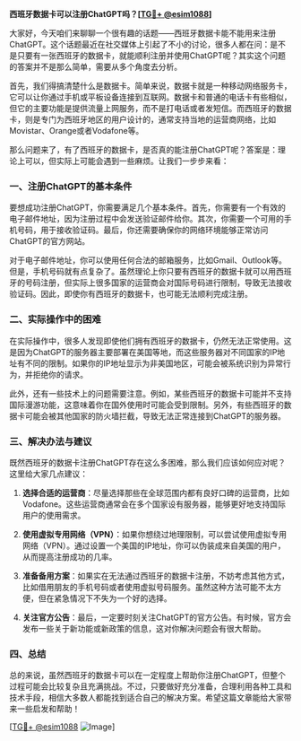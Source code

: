 **西班牙数据卡可以注册ChatGPT吗？[[TG💪+ @esim1088](https://t.me/s/esim1088)]**

大家好，今天咱们来聊聊一个很有趣的话题——西班牙数据卡能不能用来注册ChatGPT。这个话题最近在社交媒体上引起了不小的讨论，很多人都在问：是不是只要有一张西班牙的数据卡，就能顺利注册并使用ChatGPT呢？其实这个问题的答案并不是那么简单，需要从多个角度去分析。

首先，我们得搞清楚什么是数据卡。简单来说，数据卡就是一种移动网络服务卡，它可以让你通过手机或平板设备连接到互联网。数据卡和普通的电话卡有些相似，但它的主要功能是提供流量上网服务，而不是打电话或者发短信。而西班牙的数据卡，则是专门为西班牙地区的用户设计的，通常支持当地的运营商网络，比如Movistar、Orange或者Vodafone等。

那么问题来了，有了西班牙的数据卡，是否真的能注册ChatGPT呢？答案是：理论上可以，但实际上可能会遇到一些麻烦。让我们一步步来看：

### 一、注册ChatGPT的基本条件

要想成功注册ChatGPT，你需要满足几个基本条件。首先，你需要有一个有效的电子邮件地址，因为注册过程中会发送验证邮件给你。其次，你需要一个可用的手机号码，用于接收验证码。最后，你还需要确保你的网络环境能够正常访问ChatGPT的官方网站。

对于电子邮件地址，你可以使用任何合法的邮箱服务，比如Gmail、Outlook等。但是，手机号码就有点复杂了。虽然理论上你只要有西班牙的数据卡就可以用西班牙的号码注册，但实际上很多国家的运营商会对国际号码进行限制，导致无法接收验证码。因此，即使你有西班牙的数据卡，也可能无法顺利完成注册。

### 二、实际操作中的困难

在实际操作中，很多人发现即使他们拥有西班牙的数据卡，仍然无法正常使用。这是因为ChatGPT的服务器主要部署在美国等地，而这些服务器对不同国家的IP地址有不同的限制。如果你的IP地址显示为非美国地区，可能会被系统识别为异常行为，并拒绝你的请求。

此外，还有一些技术上的问题需要注意。例如，某些西班牙的数据卡可能并不支持国际漫游功能，这意味着你在国外使用时可能会受到限制。另外，有些西班牙的数据卡可能会被其他国家的防火墙拦截，导致无法正常连接到ChatGPT的服务器。

### 三、解决办法与建议

既然西班牙的数据卡注册ChatGPT存在这么多困难，那么我们应该如何应对呢？这里给大家几点建议：

1. **选择合适的运营商**：尽量选择那些在全球范围内都有良好口碑的运营商，比如Vodafone。这些运营商通常会在多个国家设有服务器，能够更好地支持国际用户的使用需求。

2. **使用虚拟专用网络（VPN）**：如果你想绕过地理限制，可以尝试使用虚拟专用网络（VPN）。通过设置一个美国的IP地址，你可以伪装成来自美国的用户，从而提高注册成功的几率。

3. **准备备用方案**：如果实在无法通过西班牙的数据卡注册，不妨考虑其他方式，比如借用朋友的手机号码或者使用虚拟号码服务。虽然这种方法可能不太方便，但在紧急情况下不失为一个好的选择。

4. **关注官方公告**：最后，一定要时刻关注ChatGPT的官方公告。有时候，官方会发布一些关于新功能或新政策的信息，这对你解决问题会有很大帮助。

### 四、总结

总的来说，虽然西班牙的数据卡可以在一定程度上帮助你注册ChatGPT，但整个过程可能会比较复杂且充满挑战。不过，只要做好充分准备，合理利用各种工具和技术手段，相信大多数人都能找到适合自己的解决方案。希望这篇文章能给大家带来一些启发和帮助！

[[TG💪+ @esim1088](https://t.me/s/esim1088) ![Image](https://i.postimg.cc/4NQfJmqS/Snipaste-2025-05-13-00-14-12.png)]